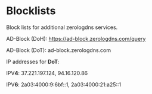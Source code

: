 # Blocklists

Block lists for additional zerologdns services.

AD-Block (DoH): https://ad-block.zerologdns.com/query

AD-Block (DoT): ad-block.zerologdns.com


IP addresses for **DoT**: 


IPV**4**: 37.221.197.124, 94.16.120.86

IPV**6**: 2a03:4000:9:6bf::1, 2a03:4000:21:a25::1
